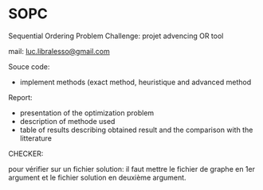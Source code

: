 # SOPC
Sequential Ordering Problem Challenge: projet advencing OR tool

mail: luc.libralesso@gmail.com

Souce code:
 - implement methods (exact method, heuristique and advanced method

Report:
- presentation of the optimization problem
- description of methode used
- table of results describing obtained result and the comparison with the litterature



CHECKER:

pour vérifier sur un fichier solution: il faut mettre le fichier de graphe en 1er argument et le fichier solution en deuxième argument.
